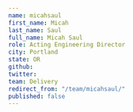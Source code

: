 ```yaml
---
name: micahsaul
first_name: Micah
last_name: Saul
full_name: Micah Saul
role: Acting Engineering Director
city: Portland
state: OR
github: 
twitter: 
team: Delivery
redirect_from: "/team/micahsaul/"
published: false
---
```


